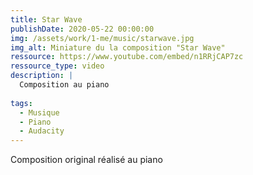 ```yaml
---
title: Star Wave
publishDate: 2020-05-22 00:00:00
img: /assets/work/1-me/music/starwave.jpg
img_alt: Miniature du la composition "Star Wave"
ressource: https://www.youtube.com/embed/n1RRjCAP7zc
ressource_type: video
description: |
  Composition au piano
  
tags:
  - Musique
  - Piano
  - Audacity
---
```


Composition original réalisé au piano